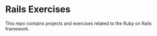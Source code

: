 # Rails Exercises

This repo contains projects and exercises related to the Ruby on Rails framework.


